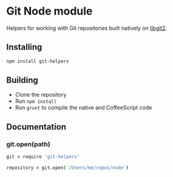 # Git Node module

Helpers for working with Git repositories built natively on
[libgit2](http://libgit2.github.com).

## Installing

```sh
npm install git-helpers
```
## Building
  * Clone the repository
  * Run `npm install`
  * Run `grunt` to compile the native and CoffeeScript code

## Documentation

### git.open(path)

```coffeescript
git = require 'git-helpers'

repository = git.open('/Users/me/repos/node')
```
